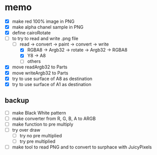 memo
====

* [x] make red 100% image in PNG
* [x] make alpha chanel sample in PNG
* [x] define cairoRotate
* [ ] to try to read and write .png file
	+ [ ] read -> convert -> paint -> convert -> write
		- [x] RGBA8 -> Argb32 -> rotate -> Argb32 -> RGBA8
		- [x] Y8 -> A8
		- [ ] others
* [x] move readArgb32 to Parts
* [x] move writeArgb32 to Parts
* [x] try to use surface of A8 as destination
* [x] try to use surface of A1 as destination

backup
------

* [ ] make Black White pattern
* [ ] make converter from R, G, B, A to ARGB
* [ ] make function to pre multiply
* [ ] try over draw
	+ [ ] try no pre multiplied
	+ [ ] try pre multiplied
* [ ] make tool to read PNG and to convert to surphace with JuicyPixels
